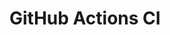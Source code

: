 # GitHub Actions CI














































































































































































































































































































































































































































































































































































































































































































































































































































































































































